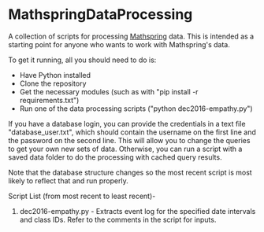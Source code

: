 # MathspringDataProcessing
A collection of scripts for processing [Mathspring](https://github.com/marshall62/mathspring) data. This is intended as a starting point for anyone who wants to work with Mathspring's data.

To get it running, all you should need to do is:
- Have Python installed
- Clone the repository
- Get the necessary modules (such as with "pip install -r requirements.txt")
- Run one of the data processing scripts ("python dec2016-empathy.py")

If you have a database login, you can provide the credentials in a text file "database_user.txt", which should contain the username on the first line and the password on the second line. This will allow you to change the queries to get your own new sets of data. Otherwise, you can run a script with a saved data folder to do the processing with cached query results.

Note that the database structure changes so the most recent script is most likely to reflect that and run properly.

Script List (from most recent to least recent)- <br>
1. dec2016-empathy.py - Extracts event log for the specified date intervals and class IDs. Refer to the comments in the script for inputs.
